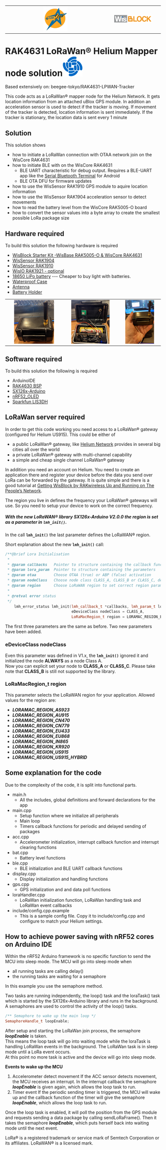
| | |
| :-: | :-: |
| <center><img src="./assets/rakstar.jpg" alt="RAKstar" width=25%></center> | <center><img src="./assets/WisBlock.svg" alt="WisBlock" width=75%></center> |    

RAK4631 LoRaWan® Helium Mapper node solution![RAKwireless](./assets/RAK-Whirls.png)
===

Based extensively on: beegee-tokyo/RAK4631-LPWAN-Tracker
    
This code acts as a LoRaWan® mapper node for the Helium Network. It gets location information from an attached uBlox GPS module. In addition an acceleration sensor is used to detect if the tracker is moving.
If movement of the tracker is detected, location information is sent immediately. If the tracker is stationary, the location data is sent every 1 minute 

Solution
---
This solution shows
- how to initiate a LoRaWan connection with OTAA network join on the WisCore RAK4631
- how to initiate BLE with  on the WisCore RAK4631
  - BLE UART characteristic for debug output. Requires a BLE-UART app like the [Serial Bluetooth Terminal](https://play.google.com/store/apps/details?id=de.kai_morich.serial_bluetooth_terminal) for Android
  - BLE OTA DFU for firmware updates
- how to use the WisSensor RAK1910 GPS module to aquire location information
- how to use the WisSensor RAK1904 acceleration sensor to detect movements
- how to read the battery level from the WisCore RAK5005-O board
- how to convert the sensor values into a byte array to create the smallest possible LoRa package size

Hardware required
---
To build this solution the following hardware is required
- [WisBlock Starter Kit -WisBase RAK5005-O & WisCore RAK4631](https://shop.parleylabs.com/collections/wisblock/products/wisblock-starter-kit)
- [WisSensor RAK1904](https://shop.parleylabs.com/collections/wisblock/products/rak1904-lis3dh-3-axis-acceleration-sensor)
- [WisSensor RAK1910](https://shop.parleylabs.com/collections/wisblock/products/rak1910-max-7q-gnss-location-sensor)
- [WisIO RAK1921 - optional](https://shop.parleylabs.com/collections/wisblock/products/rak1921-oled-display-panel)
- [18650 LiPo battery](https://amzn.to/3ewP896) --- Cheaper to buy light with batteries.
- [Waterproof Case](https://amzn.to/3dRlI6q)
- [Antenna](https://amzn.to/3dS3vWw)
- [Battery Holder](https://amzn.to/3tTTcqo)

| | | |
| :-: | :-: | :-: |
| <center><img src="./assets/PXL_20210427_015839254.jpg" width=75%></center> | <center><img src="./assets/PXL_20210427_015900466.jpg" width=75%></center> | <center><img src="./assets/PXL_20210427_024117331.jpg" width=75%></center> |

Software required
---
To build this solution the following is required
- ArduinoIDE
- [RAK4630 BSP](https://github.com/RAKWireless/RAK-nRF52-Arduino)
- [SX126x-Arduino](https://github.com/beegee-tokyo/SX126x-Arduino)
- [nRF52_OLED](https://github.com/beegee-tokyo/nRF52_OLED)
- [Sparkfun LIS3DH](https://github.com/sparkfun/SparkFun_LIS3DH_Arduino_Library)


LoRaWan server required
---
In order to get this code working you need access to a LoRaWan® gateway (configured for Helium US915). This could be either of    
- a public LoRaWan® gateway, like [Helium Network](https://helium.com/) provides in several big cities all over the world
- a private LoRaWan® gateway with multi-channel capability
- a simple and cheap single channel LoRaWan® gateway

In addition you need an account on Helium. You need to create an application there and register your device before the data you send over LoRa can be forwarded by the gateway. It is quite simple and there is a good tutorial at [Getting WisBlock by RAKwireless Up and Running on The People’s Network](https://blog.helium.com/my-take-on-the-wisblock-e8b934ceb64).

The region you live in defines the frequency your LoRaWan® gateways will use. So you need to setup your device to work on the correct frequency.    
##### With the new LoRaWAN® library SX126x-Arduino **V2.0.0** the region is set as a parameter in **`lmh_init()`**.

In the call **`lmh_init()`** the last parameter defines the LoRaWAN® region. 

Short explanation about the new **`lmh_init()`** call:    
```cpp
/**@brief Lora Initialisation
 *
 * @param callbacks   Pointer to structure containing the callback functions
 * @param lora_param  Pointer to structure containing the parameters
 * @param otaa        Choose OTAA (true) or ABP (false) activation
 * @param nodeClass   Choose node class CLASS_A, CLASS_B or CLASS_C, default to CLASS_A
 * @param region      Choose LoRaWAN region to set correct region parameters, defaults to EU868
 *
 * @retval error status
 */
	lmh_error_status lmh_init(lmh_callback_t *callbacks, lmh_param_t lora_param, bool otaa, 
	                          eDeviceClass nodeClass = CLASS_A, 
	                          LoRaMacRegion_t region = LORAMAC_REGION_EU868);
```
The first three parameters are the same as before. Two new parameters have been added.

### eDeviceClass nodeClass
Even this parameter was defined in V1.x, the **`lmh_init()`** ignored it and initialized the node **ALWAYS** as a node Class A.    
Now you can explicit set your node to **CLASS_A** or **CLASS_C**. Please take note that **CLASS_B** is still not supported by the library.

### LoRaMacRegion_t region
This parameter selects the LoRaWAN region for your application. Allowed values for the region are:    
- _**LORAMAC_REGION_AS923**_    
- _**LORAMAC_REGION_AU915**_    
- _**LORAMAC_REGION_CN470**_    
- _**LORAMAC_REGION_CN779**_    
- _**LORAMAC_REGION_EU433**_    
- _**LORAMAC_REGION_EU868**_    
- _**LORAMAC_REGION_IN865**_    
- _**LORAMAC_REGION_KR920**_    
- _**LORAMAC_REGION_US915**_    
- _**LORAMAC_REGION_US915_HYBRID**_

Some explanation for the code
---

Due to the complexity of the code, it is split into functional parts.
- main.h 
   - All the includes, global definitions and forward declarations for the app
- main.cpp
   - Setup function where we initialize all peripherals
   - Main loop
   - Timers callback functions for periodic and delayed sending of packages
- acc.cpp
   - Accelerometer initialization, interrupt callback function and interrupt clearing functions
- bat.cpp
   - Battery level functions
- ble.cpp
   - BLE initialization and BLE UART callback functions
- display.cpp
   - Display initialization and handling functions
- gps.cpp
   - GPS initialization and and data poll functions
- loraHandler.cpp
   - LoRaWan initialization function, LoRaWan handling task and LoRaWan event callbacks
- include/config.cpp.example
   - This is a sample config file.  Copy it to include/config.cpp and configure to match your Helium settings.

How to achieve power saving with nRF52 cores on Arduino IDE
----
Within the nRF52 Arduino framework is no specific function to send the MCU into sleep mode. The MCU will go into sleep mode when 
- all running tasks are calling delay()
- the running tasks are waiting for a semaphore

In this example you use the semaphore method.    

Two tasks are running independently, the loop() task and the loraTask() task which is started by the SX126x-Arduino library and runs in the background.
A semaphores are used to control the activity of the loop() tasks.    
```cpp
/** Semaphore to wake up the main loop */
SemaphoreHandle_t loopEnable;
```

After setup and starting the LoRaWan join process, the semaphore _**loopEnable**_ is taken.  
This means the loop task will go into waiting mode while the loraTask is handling LoRaWan events in the background. The LoRaWan task is in sleep mode until a LoRa event occurs.    
At this point no more task is active and the device will go into sleep mode.  
  
**Events to wake up the MCU**
1. Accelerometer detect movement
If the ACC sensor detects movement, the MCU receives an interrupt. In the interrupt callback the semaphore _**loopEnable**_ is given again, which allows the loop task to run.
2. Timer event
If the periodic sending timer is triggered, the MCU will wake up and the callback function of the timer will give the semaphore _**loopEnable**_, which allows the loop task to run.

Once the loop task is enabled, it will poll the position from the GPS module and requests sending a data package by calling sendLoRaFrame(). Then it takes the semaphore _**loopEnable**_, which puts herself back into waiting mode until the next event.

LoRa® is a registered trademark or service mark of Semtech Corporation or its affiliates. LoRaWAN® is a licensed mark. 
